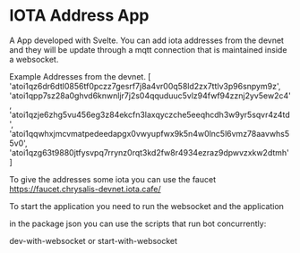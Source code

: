 # IOTA Address App

A App developed with Svelte.
You can add iota addresses from the devnet and they will be update through a mqtt connection that is maintained inside a websocket.

Example Addresses from the devnet.
[
  'atoi1qz6dr6dtl0856tf0pczz7gesrf7j8a4vr00q58ld2zx7ttlv3p96snpym9z',
  'atoi1qpp7sz28a0ghvd6knwnljr7j2s04qquduuc5vlz94fwf94zznj2yv5ew2c4',
  'atoi1qzje6zhg5vu456eg3z84ekcfn3laxqyczche5eeqhcdh3w9yr5sqvr4z4td',
  'atoi1qqwhxjmcvmatpedeedapgx0vwyupfwx9k5n4w0lnc5l6vmz78aavwhs55v0',
  'atoi1qzg63t9880jtfysvpq7rrynz0rqt3kd2fw8r4934ezraz9dpwvzxkw2dtmh'
]

To give the addresses some iota you can use the faucet https://faucet.chrysalis-devnet.iota.cafe/

To start the application you need to run the websocket and the application

in the package json you can use the scripts that run bot concurrently:

dev-with-websocket or start-with-websocket


